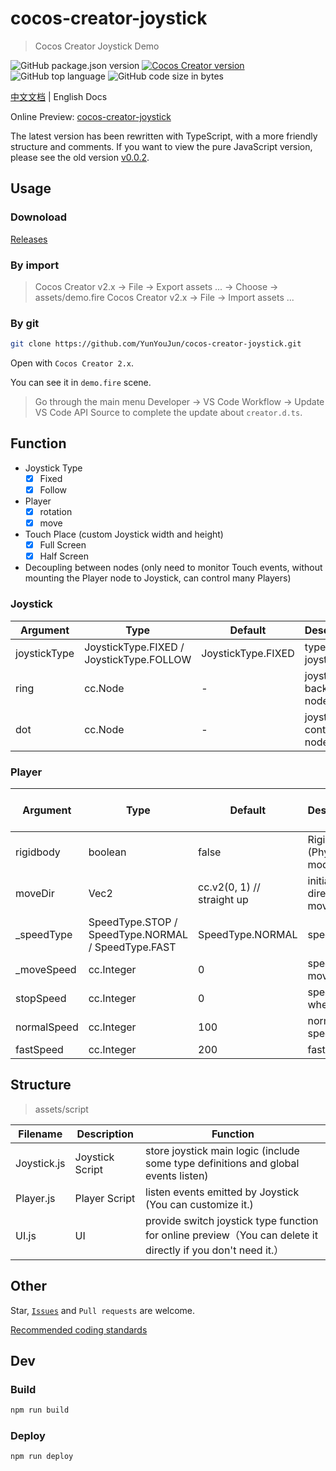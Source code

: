 # cocos-creator-joystick

> Cocos Creator Joystick Demo

![GitHub package.json version](https://img.shields.io/github/package-json/v/YunYouJun/cocos-creator-joystick.svg?style=social)
[![Cocos Creator version](https://img.shields.io/badge/Cocos_Creator-v2.x-blue.svg?style=social)](https://www.cocos.com/creator)
![GitHub top language](https://img.shields.io/github/languages/top/YunYouJun/cocos-creator-joystick.svg?style=social&logo=typescript)
![GitHub code size in bytes](https://img.shields.io/github/languages/code-size/YunYouJun/cocos-creator-joystick.svg?style=social&logo=visual-studio-code)

[中文文档](./README.md) | English Docs

Online Preview: [cocos-creator-joystick](https://yunyoujun.github.io/cocos-creator-joystick)

The latest version has been rewritten with TypeScript, with a more friendly structure and comments. If you want to view the pure JavaScript version, please see the old version [v0.0.2](https://github.com/YunYouJun/cocos-creator-joystick/releases/tag/v0.0.2).

## Usage

### Downoload

[Releases](https://github.com/YunYouJun/cocos-creator-joystick/releases)

### By import

> Cocos Creator v2.x -> File -> Export assets ... -> Choose -> assets/demo.fire
> Cocos Creator v2.x -> File -> Import assets ...

### By git

```sh
git clone https://github.com/YunYouJun/cocos-creator-joystick.git
```

Open with `Cocos Creator 2.x`.

You can see it in `demo.fire` scene.

> Go through the main menu Developer -> VS Code Workflow -> Update VS Code API Source to complete the update about `creator.d.ts`.

## Function

- Joystick Type
  - [x] Fixed
  - [x] Follow
- Player
  - [x] rotation
  - [x] move
- Touch Place (custom Joystick width and height)
  - [x] Full Screen
  - [x] Half Screen
- Decoupling between nodes (only need to monitor Touch events, without mounting the Player node to Joystick, can control many Players)

### Joystick

| Argument     | Type                                     | Default            | Description              | Customizable |
| ------------ | ---------------------------------------- | ------------------ | ------------------------ | ------------ |
| joystickType | JoystickType.FIXED / JoystickType.FOLLOW | JoystickType.FIXED | types of joystick        | √            |
| ring         | cc.Node                                  | -                  | joystick background node | √            |
| dot          | cc.Node                                  | -                  | joystick control node    | √            |

### Player

| Argument    | Type                                               | Default                    | Description                   | Controled by Joystick | Customizable |
| ----------- | -------------------------------------------------- | -------------------------- | ----------------------------- | --------------------- | ------------ |
| rigidbody   | boolean                                            | false                      | Rigidbody (Physics) mode      | ×                     | x            |
| moveDir     | Vec2                                               | cc.v2(0, 1) // straight up | initial direction of movement | √                     | √            |
| \_speedType | SpeedType.STOP / SpeedType.NORMAL / SpeedType.FAST | SpeedType.NORMAL           | speed type                    | √                     | ×            |
| \_moveSpeed | cc.Integer                                         | 0                          | speed of movement             | ×                     | ×            |
| stopSpeed   | cc.Integer                                         | 0                          | speed when stop               | ×                     | √            |
| normalSpeed | cc.Integer                                         | 100                        | normal speed                  | ×                     | √            |
| fastSpeed   | cc.Integer                                         | 200                        | fast speed                    | ×                     | √            |

## Structure

> assets/script

| Filename    | Description     | Function                                                                                                     |
| ----------- | --------------- | ------------------------------------------------------------------------------------------------------------ |
| Joystick.js | Joystick Script | store joystick main logic (include some type definitions and global events listen)                           |
| Player.js   | Player Script   | listen events emitted by Joystick (You can customize it.)                                                    |
| UI.js       | UI              | provide switch joystick type function for online preview（You can delete it directly if you don't need it.） |

## Other

Star, [`Issues`](https://github.com/YunYouJun/cocos-creator-joystick/issues) and `Pull requests` are welcome.

[Recommended coding standards](https://docs.cocos.com/creator/manual/en/scripting/reference/coding-standards.html)

## Dev

### Build

```sh
npm run build
```

### Deploy

```sh
npm run deploy
```

